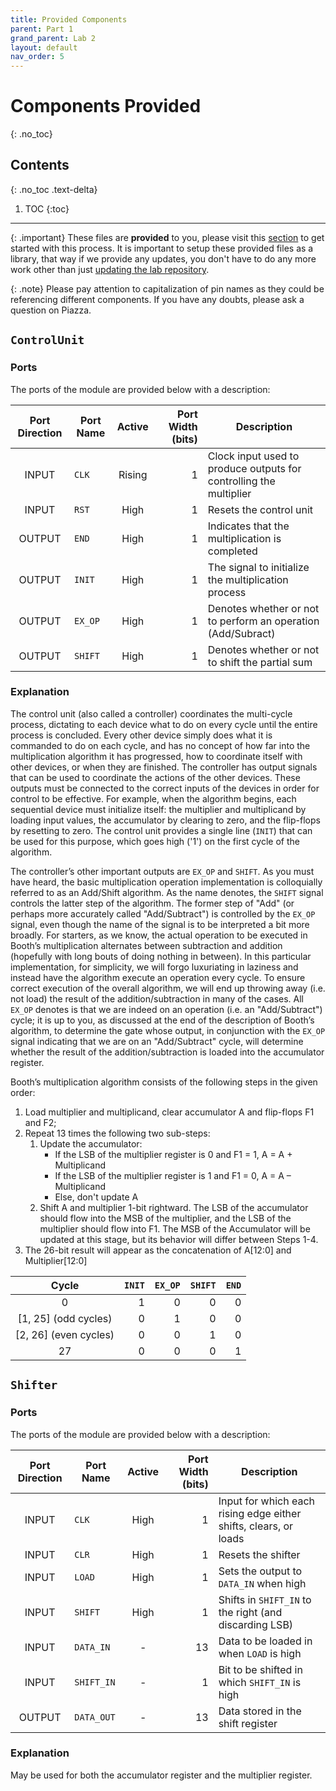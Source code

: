 ```yaml
---
title: Provided Components
parent: Part 1
grand_parent: Lab 2
layout: default
nav_order: 5
---
```


# Components Provided
{: .no_toc}

## Contents
{: .no_toc .text-delta}

1. TOC
{:toc}

---

{: .important}
These files are **provided** to you, please visit this [section](https://cse140l.github.io/fa24-labs/docs/getting_started/using_digital#library) to get started with this process.
It is important to setup these provided files as a library, that way if we provide any updates, you don't have to do any more work other than just [updating the lab repository](https://cse140l.github.io/fa24-labs/docs/getting_started/lab_repo#updating-the-repository).

{: .note}
Please pay attention to capitalization of pin names as they could be referencing different components.
If you have any doubts, please ask a question on Piazza.

## `ControlUnit`

### Ports 

The ports of the module are provided below with a description:

| Port Direction | Port Name       | Active | Port Width (bits) | Description                                                             |
|:--------------:|-----------------|:------:|------------------:|-------------------------------------------------------------------------|
|      INPUT     | `CLK`           | Rising |                 1 | Clock input used to produce outputs for controlling the multiplier      |
|      INPUT     | `RST`           |  High  |                 1 | Resets the control unit                                                 |
|     OUTPUT     | `END`           |  High  |                 1 | Indicates that the multiplication is completed                          |
|     OUTPUT     | `INIT`          |  High  |                 1 | The signal to initialize the multiplication process                     |
|     OUTPUT     | `EX_OP`         |  High  |                 1 | Denotes whether or not to perform an operation (Add/Subract)            |
|     OUTPUT     | `SHIFT`         |  High  |                 1 | Denotes whether or not to shift the partial sum                         |

### Explanation

The control unit (also called a controller) coordinates the multi-cycle process, dictating to each device what to do on every cycle until the entire process is concluded.
Every other device simply does what it is commanded to do on each cycle, and has no concept of how far into the multiplication algorithm it has progressed, how to coordinate itself with other devices, or when they are finished.
The controller has output signals that can be used to coordinate the actions of the other devices.
These outputs must be connected to the correct inputs of the devices in order for control to be effective.
For example, when the algorithm begins, each sequential device must initialize itself: the multiplier and multiplicand by loading input values, the accumulator by clearing to zero, and the flip-flops by resetting to zero.
The control unit provides a single line (`INIT`) that can be used for this purpose, which goes high ('1') on the first cycle of the algorithm.

The controller’s other important outputs are `EX_OP` and `SHIFT`.
As you must have heard, the basic multiplication operation implementation is colloquially referred to as an Add/Shift algorithm.
As the name denotes, the `SHIFT` signal controls the latter step of the algorithm.
The former step of "Add" (or perhaps more accurately called "Add/Subtract") is controlled by the `EX_OP` signal, even though the name of the signal is to be interpreted a bit more broadly.
For starters, as we know, the actual operation to be executed in Booth’s multiplication alternates between subtraction and addition (hopefully with long bouts of doing nothing in between).
In this particular implementation, for simplicity, we will forgo luxuriating in laziness and instead have the algorithm execute an operation every cycle.
To ensure correct execution of the overall algorithm, we will end up throwing away (i.e. not load) the result of the addition/subtraction in many of the cases.
All `EX_OP` denotes is that we are indeed on an operation (i.e. an "Add/Subtract") cycle; it is up to you, as discussed at the end of the description of Booth’s algorithm, to determine the gate whose output, in conjunction with the `EX_OP` signal indicating that we are on an "Add/Subtract" cycle, will determine whether the result of the addition/subtraction is loaded into the accumulator register.

Booth’s multiplication algorithm consists of the following steps in the given order:

1. Load multiplier and multiplicand, clear accumulator A and flip-flops F1 and F2;
2. Repeat 13 times the following two sub-steps:
    1. Update the accumulator:
        - If the LSB of the multiplier register is 0 and F1 = 1, A = A + Multiplicand
        - If the LSB of the multiplier register is 1 and F1 = 0, A = A – Multiplicand
        - Else, don't update A
    2. Shift A and multiplier 1-bit rightward.
    The LSB of the accumulator should flow into the MSB of the multiplier, and the LSB of the multiplier should flow into F1.
    The MSB of the Accumulator will be updated at this stage, but its behavior will differ between Steps 1-4.
3. The 26-bit result will appear as the concatenation of A\[12:0\] and Multiplier\[12:0\]

|         Cycle         | `INIT` | `EX_OP` | `SHIFT` | `END` |
|:---------------------:|-------:|--------:|--------:|------:|
|           0           |      1 |       0 |       0 |     0 |
|  [1, 25] (odd cycles) |      0 |       1 |       0 |     0 |
| [2, 26] (even cycles) |      0 |       0 |       1 |     0 |
|           27          |      0 |       0 |       0 |     1 |

## `Shifter`

### Ports

The ports of the module are provided below with a description:

| Port Direction | Port Name       | Active | Port Width (bits) | Description                                                             |
|:--------------:|-----------------|:------:|------------------:|-------------------------------------------------------------------------|
|      INPUT     | `CLK`           |  High  |                 1 | Input for which each rising edge either shifts, clears, or loads        |
|      INPUT     | `CLR`           |  High  |                 1 | Resets the shifter                                                      |
|      INPUT     | `LOAD`          |  High  |                 1 | Sets the output to `DATA_IN` when high                                  |
|      INPUT     | `SHIFT`         |  High  |                 1 | Shifts in `SHIFT_IN` to the right (and discarding LSB)                  |
|      INPUT     | `DATA_IN`       |    -   |                13 | Data to be loaded in when `LOAD` is high                                |
|      INPUT     | `SHIFT_IN`      |    -   |                 1 | Bit to be shifted in which `SHIFT_IN` is high                           |
|     OUTPUT     | `DATA_OUT`      |    -   |                13 | Data stored in the shift register                                       |


### Explanation

May be used for both the accumulator register and the multiplier register.
